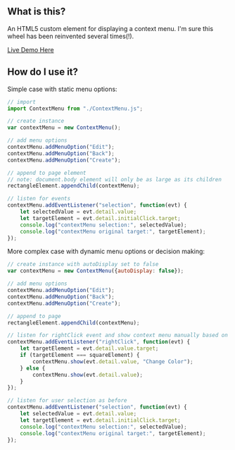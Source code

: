 ## What is this?
An HTML5 custom element for displaying a context menu.  I'm sure this wheel has been reinvented several times(!).

[Live Demo Here](https://shootTheLuck.github.io/Context-Menu)

## How do I use it?

Simple case with static menu options:
```javascript
// import
import ContextMenu from "./ContextMenu.js";

// create instance
var contextMenu = new ContextMenu();

// add menu options
contextMenu.addMenuOption("Edit");
contextMenu.addMenuOption("Back");
contextMenu.addMenuOption("Create");

// append to page element 
// note: document.body element will only be as large as its children
rectangleElement.appendChild(contextMenu);

// listen for events
contextMenu.addEventListener("selection", function(evt) {
    let selectedValue = evt.detail.value;
    let targetElement = evt.detail.initialClick.target;
    console.log("contextMenu selection:", selectedValue);
    console.log("contextMenu original target:", targetElement);
});
```

More complex case with dynamic menu options or decision making:
```javascript
// create instance with autoDisplay set to false
var contextMenu = new ContextMenu({autoDisplay: false});

// add menu options
contextMenu.addMenuOption("Edit");
contextMenu.addMenuOption("Back");
contextMenu.addMenuOption("Create");

// append to page
rectangleElement.appendChild(contextMenu);

// listen for rightClick event and show context menu manually based on app logic
contextMenu.addEventListener("rightClick", function(evt) {
    let targetElement = evt.detail.value.target;
    if (targetElement === squareElement) {
        contextMenu.show(evt.detail.value, "Change Color");
    } else {
        contextMenu.show(evt.detail.value);
    }
});

// listen for user selection as before
contextMenu.addEventListener("selection", function(evt) {
    let selectedValue = evt.detail.value;
    let targetElement = evt.detail.initialClick.target;
    console.log("contextMenu selection:", selectedValue);
    console.log("contextMenu original target:", targetElement);
});
```
